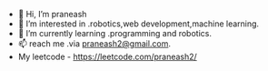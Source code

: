- 👋 Hi, I’m praneash
- 👀 I’m interested in .robotics,web development,machine learning.
- 🌱 I’m currently learning .programming and robotics.
- 📫 reach me .via praneash2@gmail.com.
- My leetcode - <a>https://leetcode.com/praneash2/ </a>
<!---
praneash2/praneash2 is a ✨ special ✨ repository because its `README.md` (this file) appears on your GitHub profile.
You can click the Preview link to take a look at your changes.
--->
